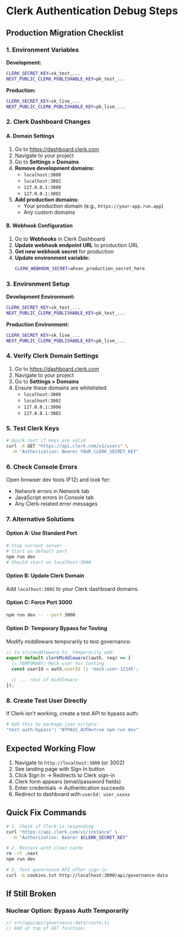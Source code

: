 # Clerk Authentication Debug Steps

## Production Migration Checklist

### 1. Environment Variables
**Development:**
```bash
CLERK_SECRET_KEY=sk_test_...
NEXT_PUBLIC_CLERK_PUBLISHABLE_KEY=pk_test_...
```

**Production:**
```bash
CLERK_SECRET_KEY=sk_live_...
NEXT_PUBLIC_CLERK_PUBLISHABLE_KEY=pk_live_...
```

### 2. Clerk Dashboard Changes

#### A. Domain Settings
1. Go to https://dashboard.clerk.com
2. Navigate to your project
3. Go to **Settings > Domains**
4. **Remove development domains:**
   - `localhost:3000`
   - `localhost:3002`
   - `127.0.0.1:3000`
   - `127.0.0.1:3002`
5. **Add production domains:**
   - Your production domain (e.g., `https://your-app.run.app`)
   - Any custom domains

#### B. Webhook Configuration
1. Go to **Webhooks** in Clerk Dashboard
2. **Update webhook endpoint URL** to production URL
3. **Get new webhook secret** for production
4. **Update environment variable:**
   ```bash
   CLERK_WEBHOOK_SECRET=whsec_production_secret_here
   ```

### 3. Environment Setup

**Development Environment:**
```bash
CLERK_SECRET_KEY=sk_test_...
NEXT_PUBLIC_CLERK_PUBLISHABLE_KEY=pk_test_...
```

**Production Environment:**
```bash
CLERK_SECRET_KEY=sk_live_...
NEXT_PUBLIC_CLERK_PUBLISHABLE_KEY=pk_live_...
```

### 4. Verify Clerk Domain Settings
1. Go to https://dashboard.clerk.com
2. Navigate to your project
3. Go to **Settings > Domains**
4. Ensure these domains are whitelisted:
   - `localhost:3000`
   - `localhost:3002`
   - `127.0.0.1:3000`
   - `127.0.0.1:3002`

### 5. Test Clerk Keys
```bash
# Quick test if keys are valid
curl -X GET "https://api.clerk.com/v1/users" \
  -H "Authorization: Bearer YOUR_CLERK_SECRET_KEY"
```

### 6. Check Console Errors
Open browser dev tools (F12) and look for:
- Network errors in Network tab
- JavaScript errors in Console tab
- Any Clerk-related error messages

### 7. Alternative Solutions

#### Option A: Use Standard Port
```bash
# Stop current server
# Start on default port
npm run dev
# Should start on localhost:3000
```

#### Option B: Update Clerk Domain
Add `localhost:3002` to your Clerk dashboard domains.

#### Option C: Force Port 3000
```bash
npm run dev -- --port 3000
```

#### Option D: Temporary Bypass for Testing
Modify middleware temporarily to test governance:

```typescript
// In src/middleware.ts, temporarily add:
export default clerkMiddleware((auth, req) => {
  // TEMPORARY: Mock user for testing
  const userId = auth.userId || 'mock-user-12345';
  
  // ... rest of middleware
});
```

### 8. Create Test User Directly
If Clerk isn't working, create a test API to bypass auth:

```bash
# Add this to package.json scripts:
"test-auth-bypass": "BYPASS_AUTH=true npm run dev"
```

## Expected Working Flow

1. Navigate to `http://localhost:3000` (or 3002)
2. See landing page with Sign In button
3. Click Sign In → Redirects to Clerk sign-in
4. Clerk form appears (email/password fields)
5. Enter credentials → Authentication succeeds
6. Redirect to dashboard with `userId: user_xxxxx`

## Quick Fix Commands

```bash
# 1. Check if Clerk is responding
curl "https://api.clerk.com/v1/instance" \
  -H "Authorization: Bearer $CLERK_SECRET_KEY"

# 2. Restart with clean cache
rm -rf .next
npm run dev

# 3. Test governance API after sign-in
curl -b cookies.txt http://localhost:3000/api/governance-data
```

## If Still Broken

### Nuclear Option: Bypass Auth Temporarily
```typescript
// src/app/api/governance-data/route.ts
// Add at top of GET function:
```